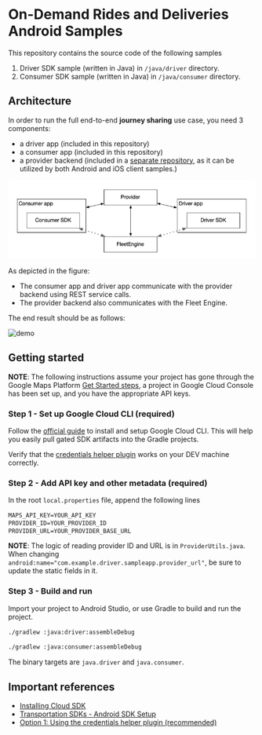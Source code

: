 # On-Demand Rides and Deliveries Android Samples

This repository contains the source code of the following samples

1. Driver SDK sample (written in Java) in `/java/driver` directory.
2. Consumer SDK sample (written in Java) in `/java/consumer` directory.

## Architecture

In order to run the full end-to-end **journey sharing** use case, you need 3
components:

- a driver app (included in this repository)
- a consumer app (included in this repository)
- a provider backend (included in a
  [separate repository](https://github.com/googlemaps/java-on-demand-rides-deliveries-stub-provider),
  as it can be utilized by both Android and iOS client samples.)

![diagram](documentation/samples_components.png)

As depicted in the figure:

- The consumer app and driver app communicate with the provider backend using
  REST service calls.
- The provider backend also communicates with the Fleet Engine.

The end result should be as follows:

![demo](documentation/journey_sharing.gif)

## Getting started

**NOTE**: The following instructions assume your project has gone through the
Google Maps Platform
[Get Started steps](https://developers.google.com/maps/gmp-get-started), a
project in Google Cloud Console has been set up, and you have the appropriate
API keys.

### Step 1 - Set up Google Cloud CLI (required)

Follow the [official guide](https://cloud.google.com/sdk/docs/install) to
install and setup Google Cloud CLI. This will help you easily pull gated SDK
artifacts into the Gradle projects.

Verify that the
[credentials helper plugin](https://developers.google.com/maps/documentation/transportation-logistics/android_sdk_setup#option_1_using_the_credentials_helper_plugin_recommended)
works on your DEV machine correctly.

### Step 2 - Add API key and other metadata (required)

In the root `local.properties` file, append the following lines
```
MAPS_API_KEY=YOUR_API_KEY
PROVIDER_ID=YOUR_PROVIDER_ID
PROVIDER_URL=YOUR_PROVIDER_BASE_URL
```

**NOTE**: The logic of reading provider ID and URL is in `ProviderUtils.java`.
When changing `android:name="com.example.driver.sampleapp.provider_url"`, be
sure to update the static fields in it.

### Step 3 - Build and run

Import your project to Android Studio, or use Gradle to build and run the
project.

```bash
./gradlew :java:driver:assembleDebug
```

```bash
./gradlew :java:consumer:assembleDebug
```

The binary targets are `java.driver` and `java.consumer`.

## Important references

- [Installing Cloud SDK](https://cloud.google.com/sdk/docs/install)
- [Transportation SDKs - Android SDK Setup](https://developers.google.com/maps/documentation/transportation-logistics/android_sdk_setup)
- [Option 1: Using the credentials helper plugin (recommended)](https://developers.google.com/maps/documentation/transportation-logistics/android_sdk_setup#option_1_using_the_credentials_helper_plugin_recommended)
